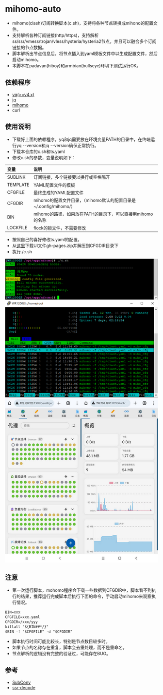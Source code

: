 # mihomo-auto
- mihomo(clash)订阅转换脚本(c.sh)，支持将各种节点转换成mihono的配置文件。
- 支持解析各种订阅链接(http/https)，支持解析ss/ssr/vmess/trojan/vless/hysteria/hysteria2节点，并且可以融合多个订阅链接的节点数据。
- 脚本解析出节点信息后，将节点插入到yaml模板文件中以生成配置文件，然后启动mihomo。
- 本脚本在padavan(hiboy)和armbian(bullseye)环境下测试运行OK。

## 依赖程序
- [yq(>=v4.x)](https://github.com/mikefarah/yq)
- [jq](https://github.com/jqlang/jq)
- [mihomo](https://github.com/MetaCubeX/mihomo)
- curl

## 使用说明
- 下载好上面的依赖程序，yq和jq需要放在环境变量PATH的目录中，在终端运行yq --version和jq --version确保正常执行。
- 下载本仓库的c.sh和ts.yaml
- 修改c.sh的参数，变量说明如下：

| 变量   |   说明 |
|  :--  | :-- |
| SUBLINK | 订阅链接，多个链接要以换行或空格隔开 |
| TEMPLATE | YAML配置文件的模板 |
| CFGFILE | 最终生成的YAML配置文件 |
| CFGDIR | mihomo的配置文件目录，（mihomo默认的配置目录是~/.config/mihomo/） |
| BIN | mihomo的路径，如果放在PATH的目录下，可以直接用mihomo的名称 |
| LOCKFILE | flock的锁文件，不需要修改 |

- 按照自己的喜好修改ts.yaml的配置。
- 从[这里](https://github.com/MetaCubeX/Yacd-meta/blob/master/README_CN.md)下载UI文件gh-pages.zip并解压到CFGDIR目录下
- 执行./c.sh

![Image](useless/1.png)
![Image](useless/2.png)
![Image](useless/3.png)

## 注意
- 第一次运行脚本，mohomo程序会下载一些数据到CFGDIR中，脚本看不到执行的结果，推荐运行完成脚本后执行下面的命令，手动启动mihomo来观察执行情况。
```
BIN=xxx
CFGFILE=xxx.yaml
CFGDIR=/xxx/yyy
killall "${BIN##*/}"
$BIN -f "$CFGFILE" -d "$CFGDIR"
```
- 脚本执行时间可能比较长，特别是节点数目较多时。
- 如果节点的名称存在重复，脚本会去重处理，而不是重命名。
- 节点解析的逻辑没有完整的验证过，可能存在BUG。

## 参考
- [SubConv](https://github.com/SubConv/SubConv)
- [ssr-decode](https://github.com/xlucn/ssr-decode)
